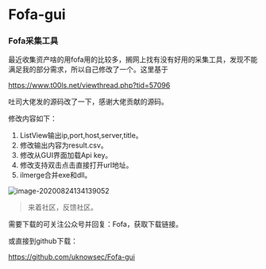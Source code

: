 # Fofa-gui

### Fofa采集工具

最近收集资产啥的用fofa用的比较多，搁网上找有没有好用的采集工具，发现不能满足我的部分需求，所以自己修改了一个。这里基于

https://www.t00ls.net/viewthread.php?tid=57096

吐司大佬发的源码改了一下，感谢大佬贡献的源码。

修改内容如下：

1. ListView输出ip,port,host,server,title。
2. 修改输出内容为result.csv。
3. 修改从GUI界面加载Api key。
4. 修改支持双击点击直接打开url地址。
5. ilmerge合并exe和dll。

![image-20200824134139052](https://github.com/uknowsec/Fofa-gui/blob/master/image-20200824134139052.png)



> 来着社区，反馈社区。

需要下载的可关注公众号并回复：Fofa，获取下载链接。

或直接到github下载：

https://github.com/uknowsec/Fofa-gui


